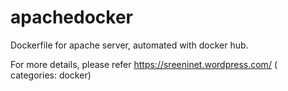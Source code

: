 apachedocker
============

Dockerfile for apache server, automated with docker hub.

For more details, please refer https://sreeninet.wordpress.com/ ( categories: docker)
